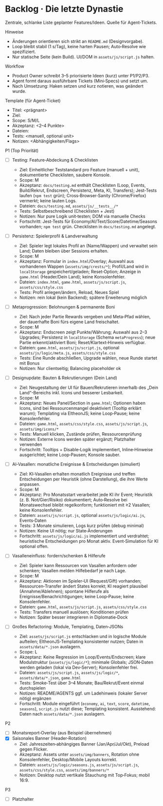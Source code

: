 # Backlog · Die letzte Dynastie

Zentrale, schlanke Liste geplanter Features/Ideen. Quelle für Agent‑Tickets.

Hinweise
- Änderungen orientieren sich strikt an `README.md` (Designvorgabe).
- Loop bleibt stabil (1 s/Tag), keine harten Pausen; Auto‑Resolve wie spezifiziert.
- Nur statische Seite (kein Build). UI/DOM in `assets/js/script.js` halten.

Workflow
- Product Owner schreibt 3–5 priorisierte Ideen (kurz) unter P1/P2/P3.
- Agent formt daraus ausführbare Tickets (Mini‑Specs) und setzt um.
- Nach Umsetzung: Haken setzen und kurz notieren, was geändert wurde.

Template (für Agent‑Ticket)
- Titel: <prägnant>
- Ziel: <ein Satz>
- Scope: S/M/L
- Akzeptanz: <2–4 Punkte>
- Dateien: <kurze Liste>
- Tests: <manuell, optional unit>
- Notizen: <Abhängigkeiten/Flags>

P1 (Top Priorität)
- [ ] Testing: Feature‑Abdeckung & Checklisten
  - Ziel: Einheitlicher Teststandard pro Feature (manuell + unit), dokumentierte Checklisten, saubere Konsole.
  - Scope: M
  - Akzeptanz: `docs/testing.md` enthält Checklisten (Loop, Events, Build/Rekrut, Endscreen, Persistenz, Meta, KI, Transfers); Jest‑Tests laufen (`npm test` grün); Cross‑Browser‑Sanity (Chrome/Firefox) vermerkt; keine lauten Logs.
  - Dateien: `docs/testing.md`, `assets/js/__tests__/*`
  - Tests: Selbstbeschreibend (Checklisten + Jest)
  - Notizen: Nur pure Logik unit‑testen; DOM via manuelle Checks
  - Fortschritt: Jest‑Tests für Economy/AI/Text/Score/Datetime/Seasons vorhanden; `npm test` grün. Checklisten in `docs/testing.md` angelegt.

- [ ] Persistenz: Spielerprofil & Landverwaltung
  - Ziel: Spieler legt lokales Profil an (Name/Wappen) und verwaltet sein Land; Daten bleiben über Sessions erhalten.
  - Scope: M
  - Akzeptanz: Formular in `index.html`/Overlay; Auswahl aus vorhandenen Wappen (`assets/img/crests/*`); Profil/Land wird in `localStorage` gespeichert/geladen; Reset‑Option; Anzeige in `game.html` (Header/Dein Land); keine Konsolenfehler.
  - Dateien: `index.html`, `game.html`, `assets/js/script.js`, `assets/css/style.css`
  - Tests: Profil anlegen/ändern, Reload, Neues Spiel
  - Notizen: rein lokal (kein Backend); spätere Erweiterung möglich

- [ ] Metaprogression: Belohnungen & permanente Boni
  - Ziel: Nach jeder Partie Rewards vergeben und Meta‑Pfad wählen, der dauerhafte Boni fürs eigene Land freischaltet.
  - Scope: M
  - Akzeptanz: Endscreen zeigt Punkte/Währung; Auswahl aus 2–3 Upgrades; Persistenz in `localStorage` (Schema `metaProgress`); neue Partie erkennt/aktiviert Boni; Reset/Klartext‑Hinweis verfügbar.
  - Dateien: `game.html`, `assets/js/script.js`, optional `assets/js/logic/meta.js`, `assets/css/style.css`
  - Tests: Eine Runde abschließen, Upgrade wählen, neue Runde startet mit Bonus
  - Notizen: Nur clientseitig; Balancing placeholder ok

- [ ] Designupdate: Bauten & Rekrutierungen (Dein Land)
  - Ziel: Neugestaltung der UI für Bauen/Rekrutieren innerhalb des „Dein Land“-Bereichs inkl. Icons und besserer Lesbarkeit.
  - Scope: M
  - Akzeptanz: Neues Panel/Section in `game.html`; Optionen haben Icons, sind bei Ressourcenmangel deaktiviert (Tooltip erklärt warum); Templating via EltheonJS; keine Loop‑Pause; keine Konsolenfehler.
  - Dateien: `game.html`, `assets/css/style.css`, `assets/js/script.js`, `assets/img/icons/*`
  - Tests: Manuell klicken, Zustände prüfen, Ressourcenprüfung
  - Notizen: Externe Icons werden später ergänzt; Platzhalter verwenden
  - Fortschritt: Tooltips + Disable‑Logik implementiert, Inline‑Hinweise ausgerichtet; keine Loop‑Pausen; Konsole sauber.

- [ ] AI‑Vasallen: monatliche Ereignisse & Entscheidungen (simuliert)
  - Ziel: KI‑Vasallen erhalten monatlich Ereignisse und treffen Entscheidungen per Heuristik (ohne Darstellung), die ihre Werte anpassen.
  - Scope: M
  - Akzeptanz: Pro Monatsstart verarbeitet jede KI ihr Event; Heuristik (z. B. Not/Gier/Risiko) dokumentiert; Auto‑Resolve bei Monatswechsel bleibt regelkonform; funktioniert mit ≥2 Vasallen; keine Konsolenfehler.
  - Dateien: `assets/js/script.js`, optional `assets/js/logic/ai.js`, Events‑Daten
  - Tests: 3 Monate simulieren, Logs kurz prüfen (debug minimal)
  - Notizen: Keine UI nötig; nur State‑Änderungen
  - Fortschritt: `assets/js/logic/ai.js` implementiert und verdrahtet; heuristische Entscheidungen pro Monat aktiv. Event‑Simulation für KI optional offen.

- [ ] Vasalleneinfluss: fordern/schenken & Hilferufe
  - Ziel: Spieler kann Ressourcen von Vasallen anfordern oder schenken; Vasallen melden Hilfebedarf je nach Lage.
  - Scope: M
  - Akzeptanz: Aktionen im Spieler‑UI (Request/Gift) vorhanden; Ressourcen‑Transfer ändert States korrekt; KI reagiert plausibel (Annahme/Ablehnen); spontane Hilferufe als Ereignisse/Benachrichtigungen; keine Loop‑Pause; keine Konsolenfehler.
  - Dateien: `game.html`, `assets/js/script.js`, `assets/css/style.css`
  - Tests: Transfers manuell auslösen; Konditionen prüfen
  - Notizen: Später besser integrieren in Diplomatie‑Dock

- [ ] Großes Refactoring: Module, Templating, Daten‑JSONs
  - Ziel: `assets/js/script.js` entschlacken und in logische Module aufteilen; EltheonJS‑Templating konsistenter nutzen; Daten in `assets/data/*.json` auslagern.
  - Scope: L
  - Akzeptanz: Keine Regression im Loop/Events/Endscreen; klare Modulstruktur (`assets/js/logic/*`); minimale Globals; JSON‑Daten werden geladen (lokal via Dev‑Server); Konsolenfehler frei.
  - Dateien: `assets/js/script.js`, `assets/js/logic/*`, `assets/data/*.json`, `game.html`
  - Tests: Smoke‑Test über 3–4 Monate; Bau/Rekrut/Event einmal durchspielen
  - Notizen: README/AGENTS ggf. um Ladehinweis (lokaler Server nötig) ergänzen
  - Fortschritt: Module eingeführt (`economy`, `ai`, `text`, `score`, `datetime`, `seasons`), `script.js` nutzt diese; Templating konsistent. Ausstehend: Daten nach `assets/data/*.json` auslagern.

P2
- [ ] Monatsreport‑Overlay (aus Beispiel übernehmen)
- [x] Saisonales Banner (Header‑Rotation)
  - Ziel: Jahreszeiten‑abhängiges Banner (Jan/Apr/Jul/Okt), Preload gegen Flicker.
  - Akzeptanz: Assets unter `assets/img/banners`, Rotation ohne Konsolenfehler, Desktop/Mobile Layouts korrekt.
  - Dateien: `assets/js/logic/seasons.js`, `assets/js/script.js`, `assets/css/style.css`, `assets/img/banners/*`
  - Notizen: Desktop nutzt vertikale Stauchung mit Top‑Fokus; mobil 16:9.

P3
- [ ] Platzhalter
